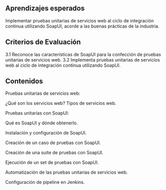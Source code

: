 ## Aprendizajes esperados
Implementar pruebas unitarias de servicios web al ciclo de integración continua utilizando SoapUI, acorde a las buenas prácticas de la industria.
## Criterios de Evaluación
3.1 Reconoce las características de SoapUI para la confección de pruebas unitarias de servicios web.
3.2 Implementa pruebas unitarias de servicios web al ciclo de integración continua utilizando SoapUI.
## Contenidos
Pruebas unitarias de servicios web:

¿Qué son los servicios web? Tipos de servicios web.

Pruebas unitarias con SoapUI:

Qué es SoapUI y dónde obtenerlo.

Instalación y configuración de SoapUI.

Creación de un caso de pruebas con SoapUI.

Creación de una suite de pruebas con SoapUI.

Ejecución de un set de pruebas con SoapUI.

Automatización de las pruebas unitarias de servicios web.

Configuración de pipeline en Jenkins.